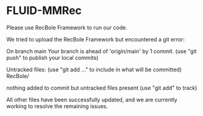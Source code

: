 # FLUID-MMRec

Please use RecBole Framework to run our code.

We tried to upload the RecBole Framework but encountered a git error: 

On branch main
Your branch is ahead of 'origin/main' by 1 commit.
  (use "git push" to publish your local commits)

Untracked files:
  (use "git add <file>..." to include in what will be committed)
        RecBole/

nothing added to commit but untracked files present (use "git add" to track)

All other files have been successfully updated, and we are currently working to resolve the remaining issues.
